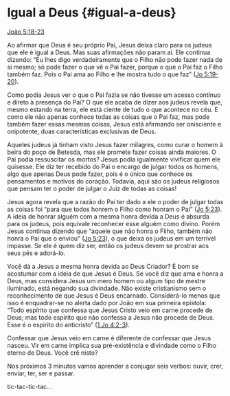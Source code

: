 # Igual a Deus {#igual-a-deus}

[João 5:18-23](http://bibliaonline.com.br/acf/jo/5/18-23)

Ao afirmar que Deus é seu próprio Pai, Jesus deixa claro para os judeus que ele é igual a Deus. Mas suas afirmações não param aí. Ele continua dizendo: “Eu lhes digo verdadeiramente que o Filho não pode fazer nada de si mesmo; só pode fazer o que vê o Pai fazer, porque o que o Pai faz o Filho também faz. Pois o Pai ama ao Filho e lhe mostra tudo o que faz” ([Jo 5:19-20](http://bibliaonline.com.br/acf/jo/5/19-20)).

Como podia Jesus ver o que o Pai fazia se não tivesse um acesso contínuo e direto à presença do Pai? O que ele acaba de dizer aos judeus revela que, mesmo estando na terra, ele está ciente de tudo o que acontece no céu. E como ele não apenas conhece todas as coisas que o Pai faz, mas pode também fazer essas mesmas coisas, Jesus está afirmando ser onisciente e onipotente, duas características exclusivas de Deus.

Aqueles judeus já tinham visto Jesus fazer milagres, como curar o homem à beira do poço de Betesda, mas ele promete fazer coisas ainda maiores. O Pai podia ressuscitar os mortos? Jesus podia igualmente vivificar quem ele quisesse. Ele diz ter recebido do Pai o encargo de julgar todos os homens, algo que apenas Deus pode fazer, pois é o único que conhece os pensamentos e motivos do coração. Todavia, aqui são os judeus religiosos que pensam ter o poder de julgar o Juiz de todas as coisas!

Jesus agora revela que a razão do Pai ter dado a ele o poder de julgar todas as coisas foi “para que todos honrem o Filho como honram o Pai” ([Jo 5:23](http://bibliaonline.com.br/acf/jo/5/23)). A ideia de honrar alguém com a mesma honra devida a Deus é absurda para os judeus, pois equivale reconhecer esse alguém como divino. Porém Jesus continua dizendo que “aquele que não honra o Filho, também não honra o Pai que o enviou” ([Jo 5:23](http://bibliaonline.com.br/acf/jo/5/23)), o que deixa os judeus em um terrível impasse. Se ele é quem diz ser, então os judeus devem se prostrar aos seus pés e adorá-lo.

Você dá a Jesus a mesma honra devida ao Deus Criador? É bom se acostumar com a ideia de que Jesus é Deus. Se você diz que ama e honra a Deus, mas considera Jesus um mero homem ou algum tipo de mestre iluminado, está negando sua divindade. Não existe cristianismo sem o reconhecimento de que Jesus é Deus encarnado. Considerá-lo menos que isso é enquadrar-se no alerta dado por João em sua primeira epístola: “Todo espírito que confessa que Jesus Cristo veio em carne procede de Deus; mas todo espírito que não confessa a Jesus não procede de Deus. Esse é o espírito do anticristo” ([1 Jo 4:2-3](http://bibliaonline.com.br/acf/1jo/4/2-3)).

Confessar que Jesus veio em carne é diferente de confessar que Jesus nasceu. Vir em carne implica sua pré-existência e divindade como o Filho eterno de Deus. Você crê nisto?

Nos próximos 3 minutos vamos aprender a conjugar seis verbos: ouvir, crer, enviar, ter, ser e passar.

tic-tac-tic-tac...